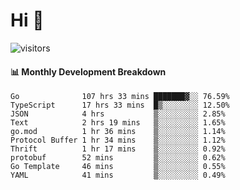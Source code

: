 # Hi 👋
 
![visitors](https://visitor-badge.glitch.me/badge?page_id=sorcererxw.sorcererx)

#### 📊 Monthly Development Breakdown

<!--START_SECTION:waka-->
```text
Go              107 hrs 33 mins ███████▓░░ 76.59%
TypeScript      17 hrs 33 mins  █▒░░░░░░░░ 12.50%
JSON            4 hrs           ▒░░░░░░░░░ 2.85%
Text            2 hrs 19 mins   ▒░░░░░░░░░ 1.65%
go.mod          1 hr 36 mins    ▒░░░░░░░░░ 1.14%
Protocol Buffer 1 hr 34 mins    ▒░░░░░░░░░ 1.12%
Thrift          1 hr 17 mins    ▒░░░░░░░░░ 0.92%
protobuf        52 mins         ▒░░░░░░░░░ 0.62%
Go Template     46 mins         ▒░░░░░░░░░ 0.55%
YAML            41 mins         ▒░░░░░░░░░ 0.49%
```
<!--END_SECTION:waka-->
